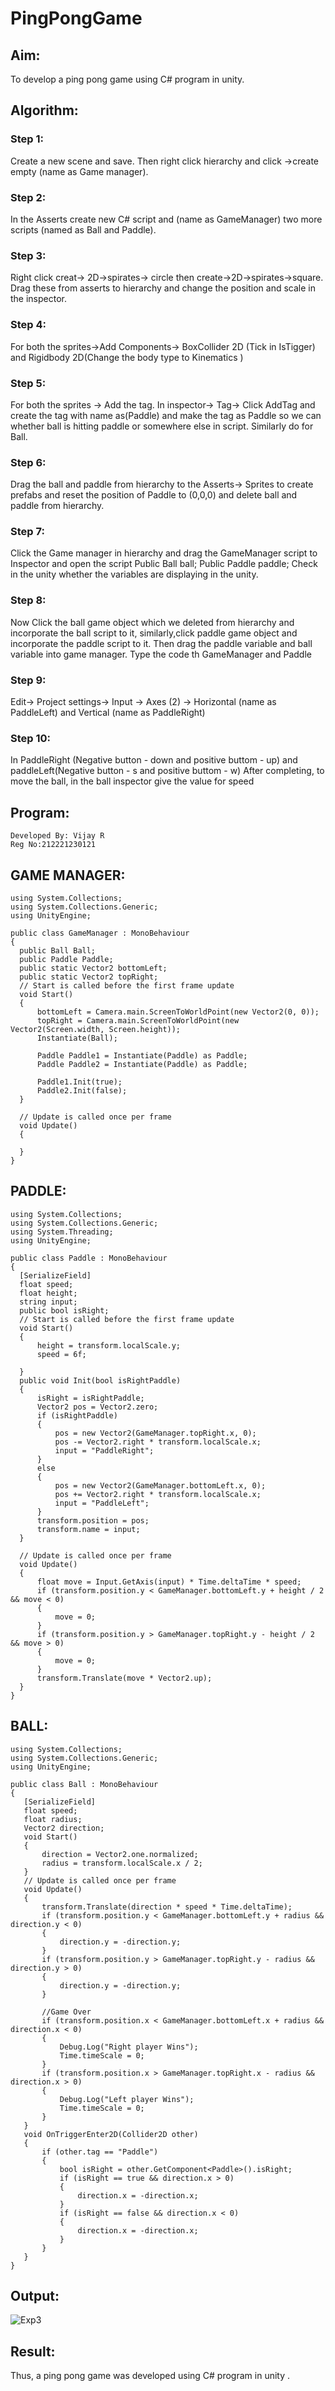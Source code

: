 # PingPongGame

## Aim:

To develop a ping pong game using C# program in unity.



## Algorithm:
### Step 1:
Create a new scene and save. Then right click hierarchy and click ->create empty (name as Game manager).
### Step 2:
In the Asserts create new C# script and (name as GameManager) two more scripts (named as Ball and Paddle).
### Step 3:
Right click creat-> 2D->spirates-> circle then create->2D->spirates->square. Drag these from asserts to hierarchy and change the position and scale in the inspector.
### Step 4:
For both the sprites->Add Components-> BoxCollider 2D (Tick in IsTigger) and Rigidbody 2D(Change the body type to Kinematics )
### Step 5:
For both the sprites -> Add the tag. In inspector-> Tag-> Click AddTag and create the tag with name as(Paddle) and make the tag as Paddle so we can whether ball is hitting paddle or somewhere else in script. Similarly do for Ball.
### Step 6:
Drag the ball and paddle from hierarchy to the Asserts-> Sprites to create prefabs and reset the position of Paddle to (0,0,0) and delete ball and paddle from hierarchy.
### Step 7:
Click the Game manager in hierarchy and drag the GameManager script to Inspector and open the script
Public Ball ball;
Public Paddle paddle;
Check in the unity whether the variables are displaying in the unity.
### Step 8:
Now Click the ball game object which we deleted from hierarchy and incorporate the ball script to it, similarly,click paddle game object and incorporate the paddle script to it. Then drag the paddle variable and ball variable into game manager.
Type the code th GameManager and Paddle
### Step 9:
Edit-> Project settings-> Input -> Axes (2) -> Horizontal (name as PaddleLeft) and Vertical (name as PaddleRight)
### Step 10:
In PaddleRight (Negative button - down and positive buttom - up) and paddleLeft(Negative button - s and positive buttom - w)
 After completing, to move the ball, in the ball inspector give the value for speed
 
 ## Program:
 ~~~
 Developed By: Vijay R
 Reg No:212221230121
 ~~~
 ## GAME MANAGER:
 ~~~
 using System.Collections;
using System.Collections.Generic;
using UnityEngine;

public class GameManager : MonoBehaviour
{
   public Ball Ball;
   public Paddle Paddle;
   public static Vector2 bottomLeft;
   public static Vector2 topRight;
   // Start is called before the first frame update
   void Start()
   {
       bottomLeft = Camera.main.ScreenToWorldPoint(new Vector2(0, 0));
       topRight = Camera.main.ScreenToWorldPoint(new Vector2(Screen.width, Screen.height));
       Instantiate(Ball);

       Paddle Paddle1 = Instantiate(Paddle) as Paddle;
       Paddle Paddle2 = Instantiate(Paddle) as Paddle;

       Paddle1.Init(true);
       Paddle2.Init(false);
   }

   // Update is called once per frame
   void Update()
   {
       
   }
}
 ~~~
 ## PADDLE:
 ~~~
 using System.Collections;
using System.Collections.Generic;
using System.Threading;
using UnityEngine;

public class Paddle : MonoBehaviour
{
   [SerializeField]
   float speed;
   float height;
   string input;
   public bool isRight;
   // Start is called before the first frame update
   void Start()
   {
       height = transform.localScale.y;
       speed = 6f;

   }
   public void Init(bool isRightPaddle)
   {
       isRight = isRightPaddle;
       Vector2 pos = Vector2.zero;
       if (isRightPaddle)
       {
           pos = new Vector2(GameManager.topRight.x, 0);
           pos -= Vector2.right * transform.localScale.x;
           input = "PaddleRight";
       }
       else
       {
           pos = new Vector2(GameManager.bottomLeft.x, 0);
           pos += Vector2.right * transform.localScale.x;
           input = "PaddleLeft";
       }
       transform.position = pos;
       transform.name = input;
   }

   // Update is called once per frame
   void Update()
   {
       float move = Input.GetAxis(input) * Time.deltaTime * speed;
       if (transform.position.y < GameManager.bottomLeft.y + height / 2 && move < 0)
       {
           move = 0;
       }
       if (transform.position.y > GameManager.topRight.y - height / 2 && move > 0)
       {
           move = 0;
       }
       transform.Translate(move * Vector2.up);
   }
}
 ~~~
 ## BALL:
~~~
using System.Collections;
using System.Collections.Generic;
using UnityEngine;

public class Ball : MonoBehaviour
{
   [SerializeField]
   float speed;
   float radius;
   Vector2 direction;
   void Start()
   {
       direction = Vector2.one.normalized;
       radius = transform.localScale.x / 2;
   }
   // Update is called once per frame
   void Update()
   {
       transform.Translate(direction * speed * Time.deltaTime);
       if (transform.position.y < GameManager.bottomLeft.y + radius && direction.y < 0)
       {
           direction.y = -direction.y;
       }
       if (transform.position.y > GameManager.topRight.y - radius && direction.y > 0)
       {
           direction.y = -direction.y;
       }

       //Game Over
       if (transform.position.x < GameManager.bottomLeft.x + radius && direction.x < 0)
       {
           Debug.Log("Right player Wins");
           Time.timeScale = 0;
       }
       if (transform.position.x > GameManager.topRight.x - radius && direction.x > 0)
       {
           Debug.Log("Left player Wins");
           Time.timeScale = 0;
       }
   }
   void OnTriggerEnter2D(Collider2D other)
   {
       if (other.tag == "Paddle")
       {
           bool isRight = other.GetComponent<Paddle>().isRight;
           if (isRight == true && direction.x > 0)
           {
               direction.x = -direction.x;
           }
           if (isRight == false && direction.x < 0)
           {
               direction.x = -direction.x;
           }
       }
   }
}
~~~
 
 ## Output:
![Exp3](https://github.com/vijay21500269/PingPongGame/assets/94381788/a70b8e57-c21e-4038-8b23-74c4cdeb828c)
 
 ## Result:
Thus, a ping pong game was developed using C# program in unity .


